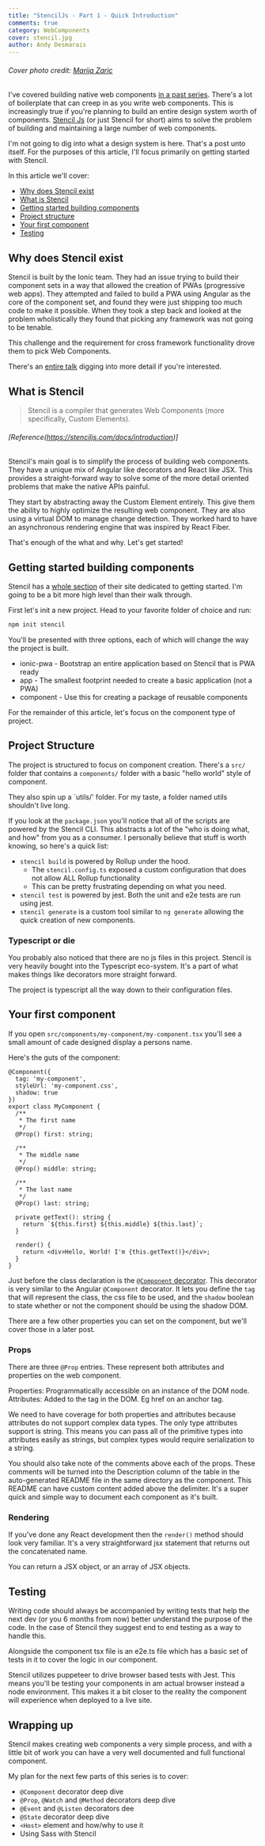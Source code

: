 ```yaml
---
title: "StencilJs - Part 1 - Quick Introduction"
comments: true
category: WebComponents
cover: stencil.jpg
author: Andy Desmarais
---
```


###### Cover photo credit: [Marija Zaric](https://unsplash.com/@simplicity)

I've covered building native web components [in a past series](/web-components-part-1). There's a lot of boilerplate that can creep in as you write web components. This is increasingly true if you're planning to build an entire design system worth of components. [Stencil Js](https://stenciljs.com/) (or just Stencil for short) aims to solve the problem of building and maintaining a large number of web components.

I'm not going to dig into what a design system is here. That's a post unto itself. For the purposes of this article, I'll focus primarily on getting started with Stencil.

In this article we'll cover:

- [Why does Stencil exist](#why-does-stencil-exist)
- [What is Stencil](#what-is-stencil)
- [Getting started building components](#getting-started-building-components)
- [Project structure](#project-structure)
- [Your first component](#your-first-component)
- [Testing](#testing)

## Why does Stencil exist

Stencil is built by the Ionic team. They had an issue trying to build their component sets in a way that allowed the creation of PWAs (progressive web apps). They attempted and failed to build a PWA using Angular as the core of the component set, and found they were just shipping too much code to make it possible. When they took a step back and looked at the problem wholistically they found that picking any framework was not going to be tenable.

This challenge and the requirement for cross framework functionality drove them to pick Web Components.

There's an [entire talk](https://www.youtube.com/watch?v=UfD-k7aHkQE) digging into more detail if you're interested.

## What is Stencil

> Stencil is a compiler that generates Web Components (more specifically, Custom Elements).

###### [Reference(https://stenciljs.com/docs/introduction)]

Stencil's main goal is to simplify the process of building web components. They have a unique mix of Angular like decorators and React like JSX. This provides a straight-forward way to solve some of the more detail oriented problems that make the native APIs painful.

They start by abstracting away the Custom Element entirely. This give them the ability to highly optimize the resulting web component. They are also using a virtual DOM to manage change detection. They worked hard to have an asynchronous rendering engine that was inspired by React Fiber.

That's enough of the what and why. Let's get started!

## Getting started building components

Stencil has a [whole section](https://stenciljs.com/docs/getting-started) of their site dedicated to getting started. I'm going to be a bit more high level than their walk through.

First let's init a new project. Head to your favorite folder of choice and run:

```bash
npm init stencil
```

You'll be presented with three options, each of which will change the way the project is built.

- ionic-pwa - Bootstrap an entire application based on Stencil that is PWA ready
- app - The smallest footprint needed to create a basic application (not a PWA)
- component - Use this for creating a package of reusable components

For the remainder of this article, let's focus on the component type of project.

## Project Structure

The project is structured to focus on component creation. There's a `src/` folder that contains a `components/` folder with a basic "hello world" style of component.

They also spin up a `utils/' folder. For my taste, a folder named utils shouldn't live long.

If you look at the `package.json` you'll notice that all of the scripts are powered by the Stencil CLI. This abstracts a lot of the "who is doing what, and how" from you as a consumer. I personally believe that stuff is worth knowing, so here's a quick list:

- `stencil build` is powered by Rollup under the hood.
  - The `stencil.config.ts` exposed a custom configuration that does not allow ALL Rollup functionality
  - This can be pretty frustrating depending on what you need.
- `stencil test` is powered by jest. Both the unit and e2e tests are run using jest.
- `stencil generate` is a custom tool similar to `ng generate` allowing the quick creation of new components.

### Typescript or die

You probably also noticed that there are no js files in this project. Stencil is very heavily bought into the Typescript eco-system. It's a part of what makes things like decorators more straight forward.

The project is typescript all the way down to their configuration files.

## Your first component

If you open `src/components/my-component/my-component.tsx` you'll see a small amount of cade designed display a persons name.

Here's the guts of the component:

```tsx
@Component({
  tag: 'my-component',
  styleUrl: 'my-component.css',
  shadow: true
})
export class MyComponent {
  /**
   * The first name
   */
  @Prop() first: string;

  /**
   * The middle name
   */
  @Prop() middle: string;

  /**
   * The last name
   */
  @Prop() last: string;

  private getText(): string {
    return `${this.first} ${this.middle} ${this.last}`;
  }

  render() {
    return <div>Hello, World! I'm {this.getText()}</div>;
  }
}
```

Just before the class declaration is the [`@Component` decorator](https://stenciljs.com/docs/component).  This decorator is very similar to the Angular `@Component` decorator.  It lets you define the `tag` that will represent the class, the css file to be used, and the `shadow` boolean to state whether or not the component should be using the shadow DOM.

There are a few other properties you can set on the component, but we'll cover those in a later post.

### Props

There are three `@Prop` entries.  These represent both attributes and properties on the web component.

Properties: Programmatically accessible on an instance of the DOM node.
Attributes: Added to the tag in the DOM. Eg href on an anchor tag.

We need to have coverage for both properties and attributes because attributes do not support complex data types. The only type attributes support is string. This means you can pass all of the primitive types into attributes easily as strings, but complex types would require serialization to a string.

You should also take note of the comments above each of the props.  These comments will be turned into the Description column of the table in the auto-generated README file in the same directory as the component. This README can have custom content added above the delimiter. It's a super quick and simple way to document each component as it's built.

### Rendering

If you've done any React development then the `render()` method should look very familiar. It's a very straightforward jsx statement that returns out the concatenated name.

You can return a JSX object, or an array of JSX objects.

## Testing

Writing code should always be accompanied by writing tests that help the next dev (or you 6 months from now) better understand the purpose of the code. In the case of Stencil they suggest end to end testing as a way to handle this.

Alongside the component tsx file is an e2e.ts file which has a basic set of tests in it to cover the logic in our component.

Stencil utilizes puppeteer to drive browser based tests with Jest.  This means you'll be testing your components in am actual browser instead a node environment. This makes it a bit closer to the reality the component will experience when deployed to a live site.

## Wrapping up

Stencil makes creating web components a very simple process, and with a little bit of work you can have a very well documented and full functional component.

My plan for the next few parts of this series is to cover:
- `@Component` decorator deep dive
- `@Prop`, `@Watch` and `@Method` decorators deep dive
- `@Event` and `@Listen` decorators dee
- `@State` decorator deep dive
- `<Host>` element and how/why to use it
- Using Sass with Stencil
